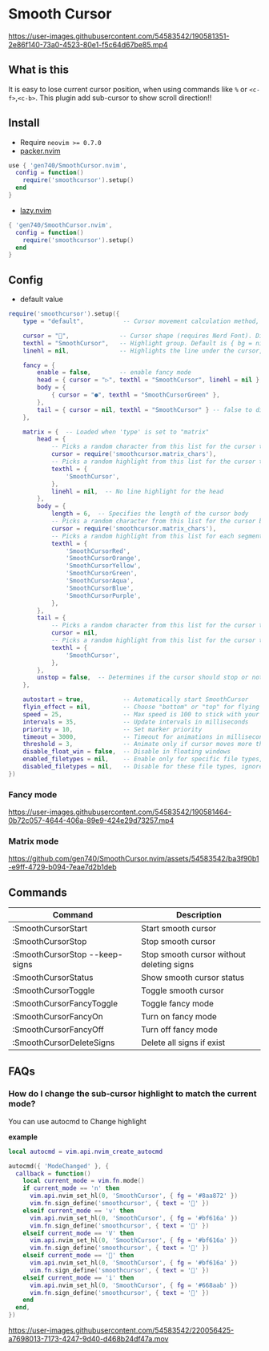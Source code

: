 # Smooth Cursor

https://user-images.githubusercontent.com/54583542/190581351-2e86f140-73a0-4523-80e1-f5c64d67be85.mp4

## What is this

It is easy to lose current cursor position, when using commands like `%` or `<c-f>`,`<c-b>`.
This plugin add sub-cursor to show scroll direction!!

## Install

- Require `neovim >= 0.7.0`
- [packer.nvim](https://github.com/wbthomason/packer.nvim)
```lua
use { 'gen740/SmoothCursor.nvim',
  config = function()
    require('smoothcursor').setup()
  end
}
```
- [lazy.nvim](https://github.com/folke/lazy.nvim)

```lua
{ 'gen740/SmoothCursor.nvim',
  config = function()
    require('smoothcursor').setup()
  end
}
```

## Config

- default value
```lua
require('smoothcursor').setup({
    type = "default",           -- Cursor movement calculation method, choose "default", "exp" (exponential) or "matrix".

    cursor = "",              -- Cursor shape (requires Nerd Font). Disabled in fancy mode.
    texthl = "SmoothCursor",   -- Highlight group. Default is { bg = nil, fg = "#FFD400" }. Disabled in fancy mode.
    linehl = nil,              -- Highlights the line under the cursor, similar to 'cursorline'. "CursorLine" is recommended. Disabled in fancy mode.

    fancy = {
        enable = false,        -- enable fancy mode
        head = { cursor = "▷", texthl = "SmoothCursor", linehl = nil }, -- false to disable fancy head
        body = {
            { cursor = "●", texthl = "SmoothCursorGreen" },
        },
        tail = { cursor = nil, texthl = "SmoothCursor" } -- false to disable fancy tail
    },

    matrix = {  -- Loaded when 'type' is set to "matrix"
        head = {
            -- Picks a random character from this list for the cursor text
            cursor = require('smoothcursor.matrix_chars'),
            -- Picks a random highlight from this list for the cursor text
            texthl = {
                'SmoothCursor',
            },
            linehl = nil,  -- No line highlight for the head
        },
        body = {
            length = 6,  -- Specifies the length of the cursor body
            -- Picks a random character from this list for the cursor body text
            cursor = require('smoothcursor.matrix_chars'),
            -- Picks a random highlight from this list for each segment of the cursor body
            texthl = {
                'SmoothCursorRed',
                'SmoothCursorOrange',
                'SmoothCursorYellow',
                'SmoothCursorGreen',
                'SmoothCursorAqua',
                'SmoothCursorBlue',
                'SmoothCursorPurple',
            },
        },
        tail = {
            -- Picks a random character from this list for the cursor tail (if any)
            cursor = nil,
            -- Picks a random highlight from this list for the cursor tail
            texthl = {
                'SmoothCursor',
            },
        },
        unstop = false,  -- Determines if the cursor should stop or not (false means it will stop)
    },

    autostart = true,           -- Automatically start SmoothCursor
    flyin_effect = nil,         -- Choose "bottom" or "top" for flying effect
    speed = 25,                 -- Max speed is 100 to stick with your current position
    intervals = 35,             -- Update intervals in milliseconds
    priority = 10,              -- Set marker priority
    timeout = 3000,             -- Timeout for animations in milliseconds
    threshold = 3,              -- Animate only if cursor moves more than this many lines
    disable_float_win = false,  -- Disable in floating windows
    enabled_filetypes = nil,    -- Enable only for specific file types, e.g., { "lua", "vim" }
    disabled_filetypes = nil,   -- Disable for these file types, ignored if enabled_filetypes is set. e.g., { "TelescopePrompt", "NvimTree" }
})
```

### Fancy mode

https://user-images.githubusercontent.com/54583542/190581464-0b72c057-4644-406a-89e9-424e29d73257.mp4

### Matrix mode

https://github.com/gen740/SmoothCursor.nvim/assets/54583542/ba3f90b1-e9ff-4729-b094-7eae7d2b1deb

## Commands

| Command                        | Description                                      |
| ------------------------------ | ------------------------------------------------ |
| :SmoothCursorStart             | Start smooth cursor                              |
| :SmoothCursorStop              | Stop smooth cursor                               |
| :SmoothCursorStop --keep-signs | Stop smooth cursor without deleting signs        |
| :SmoothCursorStatus            | Show smooth cursor status                        |
| :SmoothCursorToggle            | Toggle smooth cursor                             |
| :SmoothCursorFancyToggle       | Toggle fancy mode                                |
| :SmoothCursorFancyOn           | Turn on fancy mode                               |
| :SmoothCursorFancyOff          | Turn off fancy mode                              |
| :SmoothCursorDeleteSigns       | Delete all signs if exist                        |

## FAQs

### How do I change the sub-cursor highlight to match the current mode?

You can use autocmd to Change highlight

**example**
```lua
local autocmd = vim.api.nvim_create_autocmd

autocmd({ 'ModeChanged' }, {
  callback = function()
    local current_mode = vim.fn.mode()
    if current_mode == 'n' then
      vim.api.nvim_set_hl(0, 'SmoothCursor', { fg = '#8aa872' })
      vim.fn.sign_define('smoothcursor', { text = '' })
    elseif current_mode == 'v' then
      vim.api.nvim_set_hl(0, 'SmoothCursor', { fg = '#bf616a' })
      vim.fn.sign_define('smoothcursor', { text = '' })
    elseif current_mode == 'V' then
      vim.api.nvim_set_hl(0, 'SmoothCursor', { fg = '#bf616a' })
      vim.fn.sign_define('smoothcursor', { text = '' })
    elseif current_mode == '' then
      vim.api.nvim_set_hl(0, 'SmoothCursor', { fg = '#bf616a' })
      vim.fn.sign_define('smoothcursor', { text = '' })
    elseif current_mode == 'i' then
      vim.api.nvim_set_hl(0, 'SmoothCursor', { fg = '#668aab' })
      vim.fn.sign_define('smoothcursor', { text = '' })
    end
  end,
})
```

https://user-images.githubusercontent.com/54583542/220056425-a7698013-7173-4247-9d40-d468b24df47a.mov

